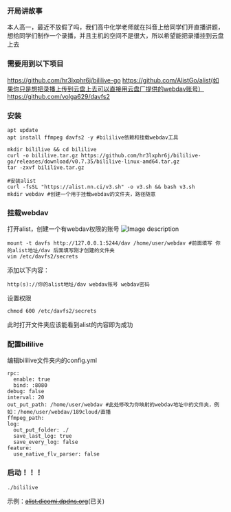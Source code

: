 ### 开局讲故事
本人高一，最近不放假了吗，我们高中化学老师就在抖音上给同学们开直播讲题，想给同学们制作一个录播，并且主机的空间不是很大，所以希望能把录播挂到云盘上去
### 需要用到以下项目
https://github.com/hr3lxphr6j/bililive-go
https://github.com/AlistGo/alist(如果你只是想把录播上传到云盘上去可以直接用云盘厂提供的webdav账号）
https://github.com/volga629/davfs2
### 安装
```
apt update
apt install ffmpeg davfs2 -y #bililive依赖和挂载webdav工具

mkdir bililive && cd bililive
curl -o bililive.tar.gz https://github.com/hr3lxphr6j/bililive-go/releases/download/v0.7.35/bililive-linux-amd64.tar.gz
tar -zxvf bililive.tar.gz

#安装alist
curl -fsSL "https://alist.nn.ci/v3.sh" -o v3.sh && bash v3.sh        
mkdir webdav #创建一个用于挂载webdav的文件夹，路径随意

```
### 挂载webdav

 打开alist，创建一个有webdav权限的账号
![Image description](https://s.rmimg.com/2025-05-01/1746080438-991093-unknown-20250501-1418.png)
```
mount -t davfs http://127.0.0.1:5244/dav /home/user/webdav #前面填写 你的alist地址/dav 后面填写刚才创建的文件夹
vim /etc/davfs2/secrets
```
添加以下内容：
```
http(s)://你的alist地址/dav webdav账号 webdav密码
```
设置权限
```
chmod 600 /etc/davfs2/secrets
```
此时打开文件夹应该能看到alist的内容即为成功
### 配置bililive
编辑bililive文件夹内的config.yml
```
rpc:
  enable: true
  bind: :8080
debug: false
interval: 20
out_put_path: /home/user/webdav #此处修改为你映射的webdav地址中的文件夹，例如：/home/user/webdav/189cloud/直播
ffmpeg_path: 
log:
  out_put_folder: ./
  save_last_log: true
  save_every_log: false
feature:
  use_native_flv_parser: false
```
### 启动！！！
`./bililive`


示例：~~[alist.dicomi.dpdns.org](https://alist.dicomi.dpdns.org)~~(已关)
